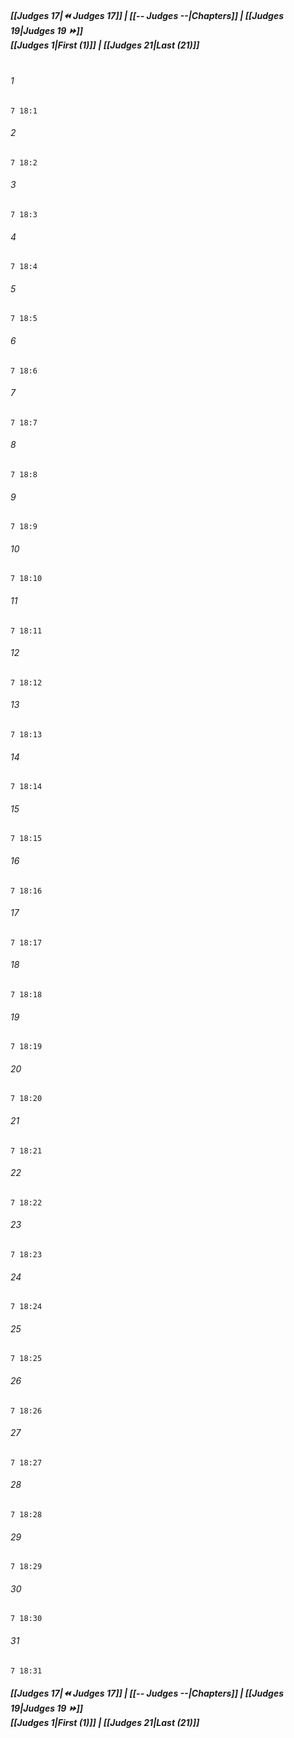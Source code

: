 
##### **[[Judges 17|⏪ Judges 17]] | [[-- Judges --|Chapters]] | [[Judges 19|Judges 19 ⏩]]**<br>**[[Judges 1|First (1)]] | [[Judges 21|Last (21)]]**<br><br>

###### 1
``` verse
7 18:1
```
###### 2
``` verse
7 18:2
```
###### 3
``` verse
7 18:3
```
###### 4
``` verse
7 18:4
```
###### 5
``` verse
7 18:5
```
###### 6
``` verse
7 18:6
```
###### 7
``` verse
7 18:7
```
###### 8
``` verse
7 18:8
```
###### 9
``` verse
7 18:9
```
###### 10
``` verse
7 18:10
```
###### 11
``` verse
7 18:11
```
###### 12
``` verse
7 18:12
```
###### 13
``` verse
7 18:13
```
###### 14
``` verse
7 18:14
```
###### 15
``` verse
7 18:15
```
###### 16
``` verse
7 18:16
```
###### 17
``` verse
7 18:17
```
###### 18
``` verse
7 18:18
```
###### 19
``` verse
7 18:19
```
###### 20
``` verse
7 18:20
```
###### 21
``` verse
7 18:21
```
###### 22
``` verse
7 18:22
```
###### 23
``` verse
7 18:23
```
###### 24
``` verse
7 18:24
```
###### 25
``` verse
7 18:25
```
###### 26
``` verse
7 18:26
```
###### 27
``` verse
7 18:27
```
###### 28
``` verse
7 18:28
```
###### 29
``` verse
7 18:29
```
###### 30
``` verse
7 18:30
```
###### 31
``` verse
7 18:31
```

##### **[[Judges 17|⏪ Judges 17]] | [[-- Judges --|Chapters]] | [[Judges 19|Judges 19 ⏩]]**<br>**[[Judges 1|First (1)]] | [[Judges 21|Last (21)]]**
